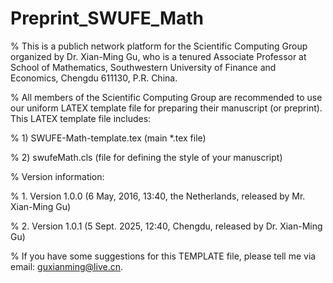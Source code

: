 # Preprint_SWUFE_Math

% This is a publich network platform for the Scientific Computing Group organized by Dr. Xian-Ming Gu, who is a tenured Associate Professor at School of Mathematics, Southwestern University of Finance and Economics, Chengdu 611130, P.R. China.

% All members of the Scientific Computing Group are recommended to use our uniform LATEX template file for preparing their manuscript (or preprint). This LATEX template file includes:

%  1) SWUFE-Math-template.tex   (main *.tex file)

%  2) swufeMath.cls             (file for defining the style of your manuscript)

% Version information:

%  1. Version 1.0.0 (6 May, 2016, 13:40, the Netherlands, released by Mr. Xian-Ming Gu)

%  2. Version 1.0.1 (5 Sept. 2025, 12:40, Chengdu, released by Dr. Xian-Ming Gu)

% If you have some suggestions for this TEMPLATE file, please tell me via email: guxianming@live.cn.
